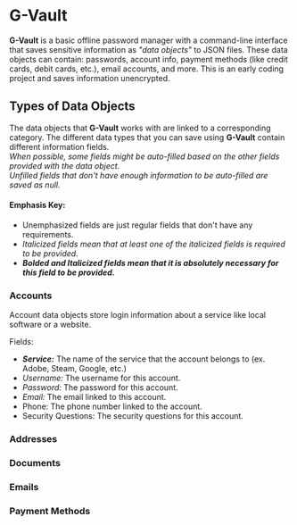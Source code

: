 # G-Vault
**G-Vault** is a basic offline password manager with a command-line interface that saves sensitive information as _"data objects"_ to JSON files.
These data objects can contain: passwords, account info, payment methods (like credit cards, debit cards, etc.), email accounts, and more.
This is an early coding project and saves information unencrypted.

## Types of Data Objects
The data objects that **G-Vault** works with are linked to a corresponding category. The different data types that you can save using **G-Vault** contain different information fields.   
*When possible, some fields might be auto-filled based on the other fields provided with the data object.   
Unfilled fields that don't have enough information to be auto-filled are saved as null.*

#### Emphasis Key:
* Unemphasized fields are just regular fields that don't have any requirements.
* _Italicized fields mean that at least one of the italicized fields is required to be provided._
* **_Bolded and Italicized fields mean that it is absolutely necessary for this field to be provided._**

### Accounts
Account data objects store login information about a service like local software or a website.   

Fields:
* **_Service:_** The name of the service that the account belongs to (ex. Adobe, Steam, Google, etc.)
* _Username:_ The username for this account.
* _Password:_ The password for this account.
* _Email:_ The email linked to this account.
* Phone: The phone number linked to the account.
* Security Questions: The security questions for this account.

### Addresses

### Documents

### Emails

### Payment Methods
